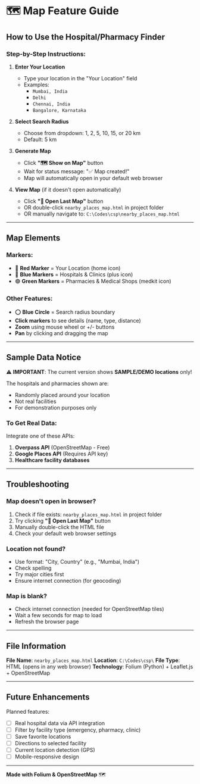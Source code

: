 # 🗺️ Map Feature Guide

## How to Use the Hospital/Pharmacy Finder

### Step-by-Step Instructions:

1. **Enter Your Location**
   - Type your location in the "Your Location" field
   - Examples: 
     - `Mumbai, India`
     - `Delhi`
     - `Chennai, India`
     - `Bangalore, Karnataka`

2. **Select Search Radius**
   - Choose from dropdown: 1, 2, 5, 10, 15, or 20 km
   - Default: 5 km

3. **Generate Map**
   - Click **"🗺️ Show on Map"** button
   - Wait for status message: "✅ Map created!"
   - Map will automatically open in your default web browser

4. **View Map** (if it doesn't open automatically)
   - Click **"📂 Open Last Map"** button
   - OR double-click `nearby_places_map.html` in project folder
   - OR manually navigate to: `C:\Codes\csp\nearby_places_map.html`

---

## Map Elements

### Markers:
- 🔴 **Red Marker** = Your Location (home icon)
- 🔵 **Blue Markers** = Hospitals & Clinics (plus icon)
- 🟢 **Green Markers** = Pharmacies & Medical Shops (medkit icon)

### Other Features:
- ⭕ **Blue Circle** = Search radius boundary
- **Click markers** to see details (name, type, distance)
- **Zoom** using mouse wheel or +/- buttons
- **Pan** by clicking and dragging the map

---

## Sample Data Notice

⚠️ **IMPORTANT**: The current version shows **SAMPLE/DEMO locations** only!

The hospitals and pharmacies shown are:
- Randomly placed around your location
- Not real facilities
- For demonstration purposes only

### To Get Real Data:
Integrate one of these APIs:
1. **Overpass API** (OpenStreetMap - Free)
2. **Google Places API** (Requires API key)
3. **Healthcare facility databases**

---

## Troubleshooting

### Map doesn't open in browser?
1. Check if file exists: `nearby_places_map.html` in project folder
2. Try clicking **"📂 Open Last Map"** button
3. Manually double-click the HTML file
4. Check your default web browser settings

### Location not found?
- Use format: "City, Country" (e.g., "Mumbai, India")
- Check spelling
- Try major cities first
- Ensure internet connection (for geocoding)

### Map is blank?
- Check internet connection (needed for OpenStreetMap tiles)
- Wait a few seconds for map to load
- Refresh the browser page

---

## File Information

**File Name**: `nearby_places_map.html`
**Location**: `C:\Codes\csp\`
**File Type**: HTML (opens in any web browser)
**Technology**: Folium (Python) + Leaflet.js + OpenStreetMap

---

## Future Enhancements

Planned features:
- [ ] Real hospital data via API integration
- [ ] Filter by facility type (emergency, pharmacy, clinic)
- [ ] Save favorite locations
- [ ] Directions to selected facility
- [ ] Current location detection (GPS)
- [ ] Mobile-responsive design

---

**Made with Folium & OpenStreetMap** 🗺️
